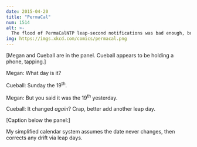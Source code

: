 ```yaml
---
date: 2015-04-20
title: "PermaCal"
num: 1514
alt: >-
  The flood of PermaCalNTP leap-second notifications was bad enough, but when people started asking for millisecond resolution, the resulting DDOS brought down the internet.
img: https://imgs.xkcd.com/comics/permacal.png
---
```

[Megan and Cueball are in the panel. Cueball appears to be holding a phone, tapping.]

Megan: What day is it?

Cueball: Sunday the 19<sup>th</sup>.

Megan: But you said it was the 19<sup>th</sup> yesterday.

Cueball: It changed *again*?  Crap, better add another leap day.

[Caption below the panel:]

My simplified calendar system assumes the date never changes, then corrects any drift via leap days.